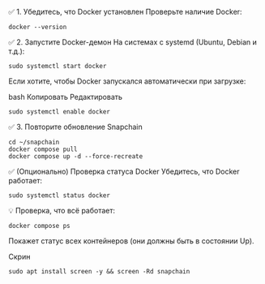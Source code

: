 ✅ 1. Убедитесь, что Docker установлен
Проверьте наличие Docker:
```
docker --version
```

✅ 2. Запустите Docker-демон
На системах с systemd (Ubuntu, Debian и т.д.):

```
sudo systemctl start docker
```
Если хотите, чтобы Docker запускался автоматически при загрузке:

bash
Копировать
Редактировать
```
sudo systemctl enable docker
```
✅ 3. Повторите обновление Snapchain
```
cd ~/snapchain
docker compose pull
docker compose up -d --force-recreate
```
✅ (Опционально) Проверка статуса Docker
Убедитесь, что Docker работает:

```
sudo systemctl status docker
```

💡 Проверка, что всё работает:
```
docker compose ps
```
Покажет статус всех контейнеров (они должны быть в состоянии Up).

Скрин
```
sudo apt install screen -y && screen -Rd snapchain
```
